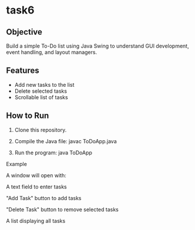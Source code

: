 # task6
## Objective
Build a simple To-Do list using Java Swing to understand GUI development, event handling, and layout managers.

## Features
- Add new tasks to the list
- Delete selected tasks
- Scrollable list of tasks

## How to Run
1. Clone this repository.
2. Compile the Java file:
   javac ToDoApp.java

3.  Run the program:
java ToDoApp

Example

A window will open with:

A text field to enter tasks

"Add Task" button to add tasks

"Delete Task" button to remove selected tasks

A list displaying all tasks
